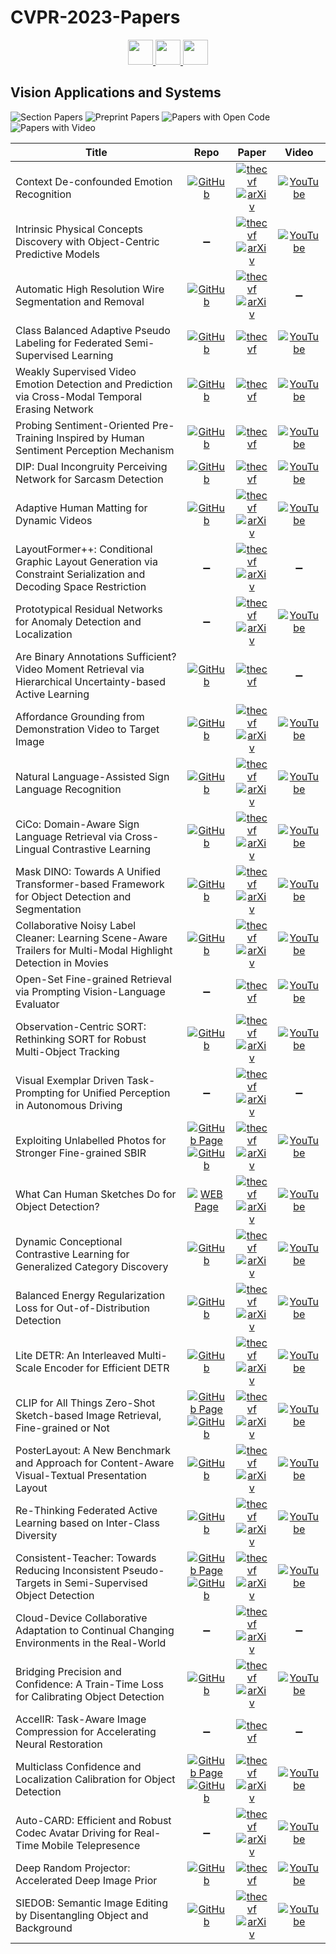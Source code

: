 # CVPR-2023-Papers

<div align="center">
  <a href="https://github.com/DmitryRyumin/CVPR-2023-Papers/blob/main/sections/video-low-level-analysis-motion-and-tracking.md">
    <img src="https://cdn.jsdelivr.net/gh/DmitryRyumin/NewEraAI-Papers@main/images/left.svg" width="40" alt="" />
  </a>
  <a href="https://github.com/DmitryRyumin/CVPR-2023-Papers/">
    <img src="https://cdn.jsdelivr.net/gh/DmitryRyumin/NewEraAI-Papers@main/images/home.svg" width="40" alt="" />
  </a>
  <a href="https://github.com/DmitryRyumin/CVPR-2023-Papers/blob/main/sections/vision-and-graphics.md">
    <img src="https://cdn.jsdelivr.net/gh/DmitryRyumin/NewEraAI-Papers@main/images/right.svg" width="40" alt="" />
  </a>
</div>

## Vision Applications and Systems

![Section Papers](https://img.shields.io/badge/Section%20Papers-soon-42BA16) ![Preprint Papers](https://img.shields.io/badge/Preprint%20Papers-soon-b31b1b) ![Papers with Open Code](https://img.shields.io/badge/Papers%20with%20Open%20Code-soon-1D7FBF) ![Papers with Video](https://img.shields.io/badge/Papers%20with%20Video-soon-FF0000)

| **Title** | **Repo** | **Paper** | **Video** |
|-----------|:--------:|:---------:|:---------:|
| Context De-confounded Emotion Recognition | [![GitHub](https://img.shields.io/github/stars/ydk122024/CCIM)](https://github.com/ydk122024/CCIM) | [![thecvf](https://img.shields.io/badge/pdf-thecvf-7395C5.svg)](https://openaccess.thecvf.com/content/CVPR2023/papers/Yang_Context_De-Confounded_Emotion_Recognition_CVPR_2023_paper.pdf) <br /> [![arXiv](https://img.shields.io/badge/arXiv-2303.11921-b31b1b.svg)](http://arxiv.org/abs/2303.11921) | [![YouTube](https://img.shields.io/badge/YouTube-%23FF0000.svg?style=for-the-badge&logo=YouTube&logoColor=white)](https://www.youtube.com/watch?v=TGnI4U504Vg) |
| Intrinsic Physical Concepts Discovery with Object-Centric Predictive Models | :heavy_minus_sign: | [![thecvf](https://img.shields.io/badge/pdf-thecvf-7395C5.svg)](https://openaccess.thecvf.com/content/CVPR2023/papers/Tang_Intrinsic_Physical_Concepts_Discovery_With_Object-Centric_Predictive_Models_CVPR_2023_paper.pdf) <br /> [![arXiv](https://img.shields.io/badge/arXiv-2303.01869-b31b1b.svg)](http://arxiv.org/abs/2303.01869) | [![YouTube](https://img.shields.io/badge/YouTube-%23FF0000.svg?style=for-the-badge&logo=YouTube&logoColor=white)](https://www.youtube.com/watch?v=N3_YAcRPf38) |
| Automatic High Resolution Wire Segmentation and Removal | [![GitHub](https://img.shields.io/github/stars/adobe-research/auto-wire-removal)](https://github.com/adobe-research/auto-wire-removal) | [![thecvf](https://img.shields.io/badge/pdf-thecvf-7395C5.svg)](https://openaccess.thecvf.com/content/CVPR2023/papers/Chiu_Automatic_High_Resolution_Wire_Segmentation_and_Removal_CVPR_2023_paper.pdf) <br /> [![arXiv](https://img.shields.io/badge/arXiv-2304.00221-b31b1b.svg)](http://arxiv.org/abs/2304.00221) | :heavy_minus_sign: |
| Class Balanced Adaptive Pseudo Labeling for Federated Semi-Supervised Learning | [![GitHub](https://img.shields.io/github/stars/minglllli/CBAFed)](https://github.com/minglllli/CBAFed) | [![thecvf](https://img.shields.io/badge/pdf-thecvf-7395C5.svg)](https://openaccess.thecvf.com/content/CVPR2023/papers/Li_Class_Balanced_Adaptive_Pseudo_Labeling_for_Federated_Semi-Supervised_Learning_CVPR_2023_paper.pdf) | [![YouTube](https://img.shields.io/badge/YouTube-%23FF0000.svg?style=for-the-badge&logo=YouTube&logoColor=white)](https://www.youtube.com/watch?v=f8Ekx-cnNsA) |
| Weakly Supervised Video Emotion Detection and Prediction via Cross-Modal Temporal Erasing Network | [![GitHub](https://img.shields.io/github/stars/nku-zhichengzhang/CTEN)](https://github.com/nku-zhichengzhang/CTEN) | [![thecvf](https://img.shields.io/badge/pdf-thecvf-7395C5.svg)](https://openaccess.thecvf.com/content/CVPR2023/papers/Zhang_Weakly_Supervised_Video_Emotion_Detection_and_Prediction_via_Cross-Modal_Temporal_CVPR_2023_paper.pdf) | [![YouTube](https://img.shields.io/badge/YouTube-%23FF0000.svg?style=for-the-badge&logo=YouTube&logoColor=white)](https://www.youtube.com/watch?v=ebD_xNQLuCY) |
| Probing Sentiment-Oriented Pre-Training Inspired by Human Sentiment Perception Mechanism | [![GitHub](https://img.shields.io/github/stars/tinglyfeng/sentiment_pretraining)](https://github.com/tinglyfeng/sentiment_pretraining) | [![thecvf](https://img.shields.io/badge/pdf-thecvf-7395C5.svg)](https://openaccess.thecvf.com/content/CVPR2023/papers/Feng_Probing_Sentiment-Oriented_Pre-Training_Inspired_by_Human_Sentiment_Perception_Mechanism_CVPR_2023_paper.pdf) | [![YouTube](https://img.shields.io/badge/YouTube-%23FF0000.svg?style=for-the-badge&logo=YouTube&logoColor=white)](https://www.youtube.com/watch?v=wyDbpXxCbKs) |
| DIP: Dual Incongruity Perceiving Network for Sarcasm Detection | [![GitHub](https://img.shields.io/github/stars/downdric/MSD)](https://github.com/downdric/MSD) | [![thecvf](https://img.shields.io/badge/pdf-thecvf-7395C5.svg)](https://openaccess.thecvf.com/content/CVPR2023/papers/Wen_DIP_Dual_Incongruity_Perceiving_Network_for_Sarcasm_Detection_CVPR_2023_paper.pdf) | [![YouTube](https://img.shields.io/badge/YouTube-%23FF0000.svg?style=for-the-badge&logo=YouTube&logoColor=white)](https://www.youtube.com/watch?v=AM94eSC-_zA) |
| Adaptive Human Matting for Dynamic Videos | [![GitHub](https://img.shields.io/github/stars/microsoft/AdaM)](https://github.com/microsoft/AdaM) | [![thecvf](https://img.shields.io/badge/pdf-thecvf-7395C5.svg)](https://openaccess.thecvf.com/content/CVPR2023/papers/Lin_Adaptive_Human_Matting_for_Dynamic_Videos_CVPR_2023_paper.pdf) <br /> [![arXiv](https://img.shields.io/badge/arXiv-2304.06018-b31b1b.svg)](http://arxiv.org/abs/2304.06018) | [![YouTube](https://img.shields.io/badge/YouTube-%23FF0000.svg?style=for-the-badge&logo=YouTube&logoColor=white)](https://www.youtube.com/watch?v=0yL6mQNUDUs) |
| LayoutFormer++: Conditional Graphic Layout Generation via Constraint Serialization and Decoding Space Restriction | :heavy_minus_sign: | [![thecvf](https://img.shields.io/badge/pdf-thecvf-7395C5.svg)](https://openaccess.thecvf.com/content/CVPR2023/papers/Jiang_LayoutFormer_Conditional_Graphic_Layout_Generation_via_Constraint_Serialization_and_Decoding_CVPR_2023_paper.pdf) <br /> [![arXiv](https://img.shields.io/badge/arXiv-2208.08037-b31b1b.svg)](http://arxiv.org/abs/2208.08037) | :heavy_minus_sign: |
| Prototypical Residual Networks for Anomaly Detection and Localization | :heavy_minus_sign: | [![thecvf](https://img.shields.io/badge/pdf-thecvf-7395C5.svg)](https://openaccess.thecvf.com/content/CVPR2023/papers/Zhang_Prototypical_Residual_Networks_for_Anomaly_Detection_and_Localization_CVPR_2023_paper.pdf) <br /> [![arXiv](https://img.shields.io/badge/arXiv-2212.02031-b31b1b.svg)](http://arxiv.org/abs/2212.02031) | [![YouTube](https://img.shields.io/badge/YouTube-%23FF0000.svg?style=for-the-badge&logo=YouTube&logoColor=white)](https://www.youtube.com/watch?v=Ugnl25vg6K8) |
| Are Binary Annotations Sufficient? Video Moment Retrieval via Hierarchical Uncertainty-based Active Learning | [![GitHub](https://img.shields.io/github/stars/renjie-liang/HUAL)](https://github.com/renjie-liang/HUAL) | [![thecvf](https://img.shields.io/badge/pdf-thecvf-7395C5.svg)](https://openaccess.thecvf.com/content/CVPR2023/papers/Ji_Are_Binary_Annotations_Sufficient_Video_Moment_Retrieval_via_Hierarchical_Uncertainty-Based_CVPR_2023_paper.pdf) | :heavy_minus_sign: |
| Affordance Grounding from Demonstration Video to Target Image | [![GitHub](https://img.shields.io/github/stars/showlab/afformer)](https://github.com/showlab/afformer) | [![thecvf](https://img.shields.io/badge/pdf-thecvf-7395C5.svg)](https://openaccess.thecvf.com/content/CVPR2023/papers/Chen_Affordance_Grounding_From_Demonstration_Video_To_Target_Image_CVPR_2023_paper.pdf) <br /> [![arXiv](https://img.shields.io/badge/arXiv-2303.14644-b31b1b.svg)](http://arxiv.org/abs/2303.14644) | [![YouTube](https://img.shields.io/badge/YouTube-%23FF0000.svg?style=for-the-badge&logo=YouTube&logoColor=white)](https://www.youtube.com/watch?v=ER7RtmJX8SM) |
| Natural Language-Assisted Sign Language Recognition | [![GitHub](https://img.shields.io/github/stars/FangyunWei/SLRT)](https://github.com/FangyunWei/SLRT) | [![thecvf](https://img.shields.io/badge/pdf-thecvf-7395C5.svg)](https://openaccess.thecvf.com/content/CVPR2023/papers/Zuo_Natural_Language-Assisted_Sign_Language_Recognition_CVPR_2023_paper.pdf) <br /> [![arXiv](https://img.shields.io/badge/arXiv-2303.12080-b31b1b.svg)](http://arxiv.org/abs/2303.12080) | [![YouTube](https://img.shields.io/badge/YouTube-%23FF0000.svg?style=for-the-badge&logo=YouTube&logoColor=white)](https://www.youtube.com/watch?v=tvvT7AdxjvQ) |
| CiCo: Domain-Aware Sign Language Retrieval via Cross-Lingual Contrastive Learning | [![GitHub](https://img.shields.io/github/stars/FangyunWei/SLRT)](https://github.com/FangyunWei/SLRT) | [![thecvf](https://img.shields.io/badge/pdf-thecvf-7395C5.svg)](https://openaccess.thecvf.com/content/CVPR2023/papers/Bao_CiCo_Domain-Aware_Sign_Language_Retrieval_via_Cross-Lingual_Contrastive_Learning_CVPR_2023_paper.pdf) <br /> [![arXiv](https://img.shields.io/badge/arXiv-2303.12793-b31b1b.svg)](http://arxiv.org/abs/2303.12793) | [![YouTube](https://img.shields.io/badge/YouTube-%23FF0000.svg?style=for-the-badge&logo=YouTube&logoColor=white)](https://www.youtube.com/watch?v=G4sgfXU27Sw) |
| Mask DINO: Towards A Unified Transformer-based Framework for Object Detection and Segmentation | [![GitHub](https://img.shields.io/github/stars/IDEA-Research/MaskDINO)](https://github.com/IDEA-Research/MaskDINO) | [![thecvf](https://img.shields.io/badge/pdf-thecvf-7395C5.svg)](https://openaccess.thecvf.com/content/CVPR2023/papers/Li_Mask_DINO_Towards_a_Unified_Transformer-Based_Framework_for_Object_Detection_CVPR_2023_paper.pdf) <br /> [![arXiv](https://img.shields.io/badge/arXiv-2206.02777-b31b1b.svg)](http://arxiv.org/abs/2206.02777) | [![YouTube](https://img.shields.io/badge/YouTube-%23FF0000.svg?style=for-the-badge&logo=YouTube&logoColor=white)](https://www.youtube.com/watch?v=Ankel5cLZP4) |
| Collaborative Noisy Label Cleaner: Learning Scene-Aware Trailers for Multi-Modal Highlight Detection in Movies | [![GitHub](https://img.shields.io/github/stars/TencentYoutuResearch/HighlightDetection-CLC)](https://github.com/TencentYoutuResearch/HighlightDetection-CLC) | [![thecvf](https://img.shields.io/badge/pdf-thecvf-7395C5.svg)](https://openaccess.thecvf.com/content/CVPR2023/papers/Gan_Collaborative_Noisy_Label_Cleaner_Learning_Scene-Aware_Trailers_for_Multi-Modal_Highlight_CVPR_2023_paper.pdf) <br /> [![arXiv](https://img.shields.io/badge/arXiv-2303.14768-b31b1b.svg)](http://arxiv.org/abs/2303.14768) | [![YouTube](https://img.shields.io/badge/YouTube-%23FF0000.svg?style=for-the-badge&logo=YouTube&logoColor=white)](https://www.youtube.com/watch?v=Pr2A0JmyKVc) |
| Open-Set Fine-grained Retrieval via Prompting Vision-Language Evaluator | :heavy_minus_sign: | [![thecvf](https://img.shields.io/badge/pdf-thecvf-7395C5.svg)](https://openaccess.thecvf.com/content/CVPR2023/papers/Wang_Open-Set_Fine-Grained_Retrieval_via_Prompting_Vision-Language_Evaluator_CVPR_2023_paper.pdf) | [![YouTube](https://img.shields.io/badge/YouTube-%23FF0000.svg?style=for-the-badge&logo=YouTube&logoColor=white)](https://www.youtube.com/watch?v=a81Ws3_0Hag) |
| Observation-Centric SORT: Rethinking SORT for Robust Multi-Object Tracking | [![GitHub](https://img.shields.io/github/stars/noahcao/OC_SORT)](https://github.com/noahcao/OC_SORT) | [![thecvf](https://img.shields.io/badge/pdf-thecvf-7395C5.svg)](https://openaccess.thecvf.com/content/CVPR2023/papers/Cao_Observation-Centric_SORT_Rethinking_SORT_for_Robust_Multi-Object_Tracking_CVPR_2023_paper.pdf) <br /> [![arXiv](https://img.shields.io/badge/arXiv-2203.14360-b31b1b.svg)](http://arxiv.org/abs/2203.14360) | [![YouTube](https://img.shields.io/badge/YouTube-%23FF0000.svg?style=for-the-badge&logo=YouTube&logoColor=white)](https://www.youtube.com/watch?v=rRE8xv4pPus) |
| Visual Exemplar Driven Task-Prompting for Unified Perception in Autonomous Driving | :heavy_minus_sign: | [![thecvf](https://img.shields.io/badge/pdf-thecvf-7395C5.svg)](https://openaccess.thecvf.com/content/CVPR2023/papers/Liang_Visual_Exemplar_Driven_Task-Prompting_for_Unified_Perception_in_Autonomous_Driving_CVPR_2023_paper.pdf) <br /> [![arXiv](https://img.shields.io/badge/arXiv-2303.01788-b31b1b.svg)](http://arxiv.org/abs/2303.01788) | :heavy_minus_sign: |
| Exploiting Unlabelled Photos for Stronger Fine-grained SBIR | [![GitHub Page](https://img.shields.io/badge/GitHub-Page-159957.svg)](https://aneeshan95.github.io/Sketch_PVT/) <br /> [![GitHub](https://img.shields.io/github/stars/aneeshan95/Sketch_PVT)](https://github.com/aneeshan95/Sketch_PVT) | [![thecvf](https://img.shields.io/badge/pdf-thecvf-7395C5.svg)](https://openaccess.thecvf.com/content/CVPR2023/papers/Sain_Exploiting_Unlabelled_Photos_for_Stronger_Fine-Grained_SBIR_CVPR_2023_paper.pdf) <br /> [![arXiv](https://img.shields.io/badge/arXiv-2303.13779-b31b1b.svg)](http://arxiv.org/abs/2303.13779) | [![YouTube](https://img.shields.io/badge/YouTube-%23FF0000.svg?style=for-the-badge&logo=YouTube&logoColor=white)](https://www.youtube.com/watch?v=LyM-Mw9yPHE) |
| What Can Human Sketches Do for Object Detection? | [![WEB Page](https://img.shields.io/badge/WEB-Page-159957.svg)](https://www.pinakinathc.me/sketch-detect/) | [![thecvf](https://img.shields.io/badge/pdf-thecvf-7395C5.svg)](https://openaccess.thecvf.com/content/CVPR2023/papers/Chowdhury_What_Can_Human_Sketches_Do_for_Object_Detection_CVPR_2023_paper.pdf) <br /> [![arXiv](https://img.shields.io/badge/arXiv-2303.15149-b31b1b.svg)](http://arxiv.org/abs/2303.15149) | [![YouTube](https://img.shields.io/badge/YouTube-%23FF0000.svg?style=for-the-badge&logo=YouTube&logoColor=white)](https://www.youtube.com/watch?v=MglzpOCC-3c) |
| Dynamic Conceptional Contrastive Learning for Generalized Category Discovery | [![GitHub](https://img.shields.io/github/stars/TPCD/DCCL)](https://github.com/TPCD/DCCL) | [![thecvf](https://img.shields.io/badge/pdf-thecvf-7395C5.svg)](https://openaccess.thecvf.com/content/CVPR2023/papers/Pu_Dynamic_Conceptional_Contrastive_Learning_for_Generalized_Category_Discovery_CVPR_2023_paper.pdf) <br /> [![arXiv](https://img.shields.io/badge/arXiv-2303.17393-b31b1b.svg)](http://arxiv.org/abs/2303.17393) | [![YouTube](https://img.shields.io/badge/YouTube-%23FF0000.svg?style=for-the-badge&logo=YouTube&logoColor=white)](https://www.youtube.com/watch?v=G6ZdySsOri4) |
| Balanced Energy Regularization Loss for Out-of-Distribution Detection | [![GitHub](https://img.shields.io/github/stars/hyunjunChhoi/Balanced_Energy)](https://github.com/hyunjunChhoi/Balanced_Energy) | [![thecvf](https://img.shields.io/badge/pdf-thecvf-7395C5.svg)](https://openaccess.thecvf.com/content/CVPR2023/papers/Choi_Balanced_Energy_Regularization_Loss_for_Out-of-Distribution_Detection_CVPR_2023_paper.pdf) <br /> [![arXiv](https://img.shields.io/badge/arXiv-2306.10485-b31b1b.svg)](http://arxiv.org/abs/2306.10485) | [![YouTube](https://img.shields.io/badge/YouTube-%23FF0000.svg?style=for-the-badge&logo=YouTube&logoColor=white)](https://www.youtube.com/watch?v=l53KOKb1Ovg) |
| Lite DETR: An Interleaved Multi-Scale Encoder for Efficient DETR | [![GitHub](https://img.shields.io/github/stars/IDEA-Research/Lite-DETR)](https://github.com/IDEA-Research/Lite-DETR) | [![thecvf](https://img.shields.io/badge/pdf-thecvf-7395C5.svg)](https://openaccess.thecvf.com/content/CVPR2023/papers/Li_Lite_DETR_An_Interleaved_Multi-Scale_Encoder_for_Efficient_DETR_CVPR_2023_paper.pdf) <br /> [![arXiv](https://img.shields.io/badge/arXiv-2303.07335-b31b1b.svg)](http://arxiv.org/abs/2303.07335) | [![YouTube](https://img.shields.io/badge/YouTube-%23FF0000.svg?style=for-the-badge&logo=YouTube&logoColor=white)](https://www.youtube.com/watch?v=LSBkpIY8CV4) |
| CLIP for All Things Zero-Shot Sketch-based Image Retrieval, Fine-grained or Not | [![GitHub Page](https://img.shields.io/badge/GitHub-Page-159957.svg)](https://aneeshan95.github.io/Sketch_LVM/) <br /> [![GitHub](https://img.shields.io/github/stars/aneeshan95/Sketch_LVM)](https://github.com/aneeshan95/Sketch_LVM) | [![thecvf](https://img.shields.io/badge/pdf-thecvf-7395C5.svg)](https://openaccess.thecvf.com/content/CVPR2023/papers/Sain_CLIP_for_All_Things_Zero-Shot_Sketch-Based_Image_Retrieval_Fine-Grained_or_CVPR_2023_paper.pdf) <br /> [![arXiv](https://img.shields.io/badge/arXiv-2303.13440-b31b1b.svg)](http://arxiv.org/abs/2303.13440) | [![YouTube](https://img.shields.io/badge/YouTube-%23FF0000.svg?style=for-the-badge&logo=YouTube&logoColor=white)](https://www.youtube.com/watch?v=ImcQFsS1SfE) |
| PosterLayout: A New Benchmark and Approach for Content-Aware Visual-Textual Presentation Layout | [![GitHub](https://img.shields.io/github/stars/PKU-ICST-MIPL/PosterLayout-CVPR2023)](https://github.com/PKU-ICST-MIPL/PosterLayout-CVPR2023) | [![thecvf](https://img.shields.io/badge/pdf-thecvf-7395C5.svg)](https://openaccess.thecvf.com/content/CVPR2023/papers/Hsu_PosterLayout_A_New_Benchmark_and_Approach_for_Content-Aware_Visual-Textual_Presentation_CVPR_2023_paper.pdf) <br /> [![arXiv](https://img.shields.io/badge/arXiv-2303.15937-b31b1b.svg)](http://arxiv.org/abs/2303.15937) | [![YouTube](https://img.shields.io/badge/YouTube-%23FF0000.svg?style=for-the-badge&logo=YouTube&logoColor=white)](https://www.youtube.com/watch?v=WyfkbmEPh1s) |
| Re-Thinking Federated Active Learning based on Inter-Class Diversity | [![GitHub](https://img.shields.io/github/stars/raymin0223/LoGo)](https://github.com/raymin0223/LoGo) | [![thecvf](https://img.shields.io/badge/pdf-thecvf-7395C5.svg)](https://openaccess.thecvf.com/content/CVPR2023/papers/Kim_Re-Thinking_Federated_Active_Learning_Based_on_Inter-Class_Diversity_CVPR_2023_paper.pdf) <br /> [![arXiv](https://img.shields.io/badge/arXiv-2303.12317-b31b1b.svg)](http://arxiv.org/abs/2303.12317) | [![YouTube](https://img.shields.io/badge/YouTube-%23FF0000.svg?style=for-the-badge&logo=YouTube&logoColor=white)](https://www.youtube.com/watch?v=gAoKIAE-a9o) |
| Consistent-Teacher: Towards Reducing Inconsistent Pseudo-Targets in Semi-Supervised Object Detection | [![GitHub Page](https://img.shields.io/badge/GitHub-Page-159957.svg)](https://adamdad.github.io/consistentteacher/) <br /> [![GitHub](https://img.shields.io/github/stars/Adamdad/ConsistentTeacher)](https://github.com/Adamdad/ConsistentTeacher) | [![thecvf](https://img.shields.io/badge/pdf-thecvf-7395C5.svg)](https://openaccess.thecvf.com/content/CVPR2023/papers/Wang_Consistent-Teacher_Towards_Reducing_Inconsistent_Pseudo-Targets_in_Semi-Supervised_Object_Detection_CVPR_2023_paper.pdf) <br /> [![arXiv](https://img.shields.io/badge/arXiv-2209.01589-b31b1b.svg)](http://arxiv.org/abs/2209.01589) | [![YouTube](https://img.shields.io/badge/YouTube-%23FF0000.svg?style=for-the-badge&logo=YouTube&logoColor=white)](https://www.youtube.com/watch?v=ZCyM6ygGdo4) |
| Cloud-Device Collaborative Adaptation to Continual Changing Environments in the Real-World | :heavy_minus_sign: | [![thecvf](https://img.shields.io/badge/pdf-thecvf-7395C5.svg)](https://openaccess.thecvf.com/content/CVPR2023/papers/Pan_Cloud-Device_Collaborative_Adaptation_to_Continual_Changing_Environments_in_the_Real-World_CVPR_2023_paper.pdf) <br /> [![arXiv](https://img.shields.io/badge/arXiv-2212.00972-b31b1b.svg)](http://arxiv.org/abs/2212.00972) | :heavy_minus_sign: |
| Bridging Precision and Confidence: A Train-Time Loss for Calibrating Object Detection | [![GitHub](https://img.shields.io/github/stars/akhtarvision/bpc_calibration)](https://github.com/akhtarvision/bpc_calibration) | [![thecvf](https://img.shields.io/badge/pdf-thecvf-7395C5.svg)](https://openaccess.thecvf.com/content/CVPR2023/papers/Munir_Bridging_Precision_and_Confidence_A_Train-Time_Loss_for_Calibrating_Object_CVPR_2023_paper.pdf) <br /> [![arXiv](https://img.shields.io/badge/arXiv-2303.14404-b31b1b.svg)](http://arxiv.org/abs/2303.14404) | [![YouTube](https://img.shields.io/badge/YouTube-%23FF0000.svg?style=for-the-badge&logo=YouTube&logoColor=white)](https://www.youtube.com/watch?v=qsY2m0WOoiE) |
| AccelIR: Task-Aware Image Compression for Accelerating Neural Restoration | :heavy_minus_sign: | [![thecvf](https://img.shields.io/badge/pdf-thecvf-7395C5.svg)](https://openaccess.thecvf.com/content/CVPR2023/papers/Ye_AccelIR_Task-Aware_Image_Compression_for_Accelerating_Neural_Restoration_CVPR_2023_paper.pdf) | :heavy_minus_sign: |
| Multiclass Confidence and Localization Calibration for Object Detection | [![GitHub Page](https://img.shields.io/badge/GitHub-Page-159957.svg)](https://bimsarapathiraja.github.io/mccl-project-page/) <br /> [![GitHub](https://img.shields.io/github/stars/bimsarapathiraja/MCCL)](https://github.com/bimsarapathiraja/MCCL) | [![thecvf](https://img.shields.io/badge/pdf-thecvf-7395C5.svg)](https://openaccess.thecvf.com/content/CVPR2023/papers/Pathiraja_Multiclass_Confidence_and_Localization_Calibration_for_Object_Detection_CVPR_2023_paper.pdf) <br /> [![arXiv](https://img.shields.io/badge/arXiv-2306.08271-b31b1b.svg)](http://arxiv.org/abs/2306.08271) | [![YouTube](https://img.shields.io/badge/YouTube-%23FF0000.svg?style=for-the-badge&logo=YouTube&logoColor=white)](https://www.youtube.com/watch?v=WGaeUSxMS3E) |
| Auto-CARD: Efficient and Robust Codec Avatar Driving for Real-Time Mobile Telepresence | :heavy_minus_sign: | [![thecvf](https://img.shields.io/badge/pdf-thecvf-7395C5.svg)](https://openaccess.thecvf.com/content/CVPR2023/papers/Fu_Auto-CARD_Efficient_and_Robust_Codec_Avatar_Driving_for_Real-Time_Mobile_CVPR_2023_paper.pdf) <br /> [![arXiv](https://img.shields.io/badge/arXiv-2304.11835-b31b1b.svg)](http://arxiv.org/abs/2304.11835) | [![YouTube](https://img.shields.io/badge/YouTube-%23FF0000.svg?style=for-the-badge&logo=YouTube&logoColor=white)](https://www.youtube.com/watch?v=XJP5G4GqjzE) |
| Deep Random Projector: Accelerated Deep Image Prior | [![GitHub](https://img.shields.io/github/stars/sun-umn/Deep-Random-Projector)](https://github.com/sun-umn/Deep-Random-Projector) | [![thecvf](https://img.shields.io/badge/pdf-thecvf-7395C5.svg)](https://openaccess.thecvf.com/content/CVPR2023/papers/Li_Deep_Random_Projector_Accelerated_Deep_Image_Prior_CVPR_2023_paper.pdf) | [![YouTube](https://img.shields.io/badge/YouTube-%23FF0000.svg?style=for-the-badge&logo=YouTube&logoColor=white)](https://www.youtube.com/watch?v=agXKHhjl1J4) |
| SIEDOB: Semantic Image Editing by Disentangling Object and Background | [![GitHub](https://img.shields.io/github/stars/WuyangLuo/SIEDOB)](https://github.com/WuyangLuo/SIEDOB) | [![thecvf](https://img.shields.io/badge/pdf-thecvf-7395C5.svg)](https://openaccess.thecvf.com/content/CVPR2023/papers/Luo_SIEDOB_Semantic_Image_Editing_by_Disentangling_Object_and_Background_CVPR_2023_paper.pdf) <br /> [![arXiv](https://img.shields.io/badge/arXiv-2303.13062-b31b1b.svg)](http://arxiv.org/abs/2303.13062) | [![YouTube](https://img.shields.io/badge/YouTube-%23FF0000.svg?style=for-the-badge&logo=YouTube&logoColor=white)](https://www.youtube.com/watch?v=o56SR0m5MUA) |
